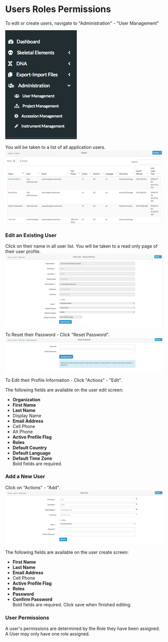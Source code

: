 # Users Roles Permissions

To edit or create users, navigate to "Administration" - "User Management"

![SE Search Categories](../images/skeletalElements/userz.png)

You will be taken to a list of all application users.
![SE Search Categories](../images/skeletalElements/appuserz.png)

### Edit an Existing User

Click on their name in all user list. You will be taken to a read only page of their user profile. 
![SE Search Categories](../images/skeletalElements/readonlymyman.png)

To Reset their Password - Click "Reset Password".
![SE Search Categories](../images/skeletalElements/passwordz.png)

To Edit their Profile Information - Click "Actions" - "Edit". 

The following fields are available on the user edit screen:

 - **Organization**
 - **First Name**
 - **Last Name**
 - Display Name
 - **Email Address**
 - Cell Phone
 - Alt Phone
 - **Active Profile Flag**
 - **Roles**
 - **Default Country**
 - **Default Language**
 - **Default Time Zone**  
  Bold fields are required.
  
### Add a New User

Click on "Actions" - "Add". 
![SE Search Categories](../images/skeletalElements/addvewuser.png)

The following fields are available on the user create screen:
 - **First Name**
 - **Last Name**
 - **Email Address**
 - Cell Phone
 - **Active Profile Flag**
 - **Roles**
 - **Password**
 - **Confirm Password**  
   Bold fields are required. Click save when finished editing.

### User Permissions

A user's permissions are determined by the Role they have been assigned. A User may only have one role assigned.